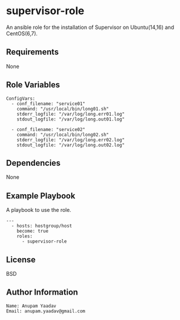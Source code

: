 supervisor-role
===============

An ansible role for the installation of Supervisor on Ubuntu(14,16) and CentOS(6,7).

Requirements
------------

None

Role Variables
--------------

```
ConfigVars:
  - conf_filename: "service01"
    command: "/usr/local/bin/long01.sh"
    stderr_logfile: "/var/log/long.err01.log"
    stdout_logfile: "/var/log/long.out01.log"

  - conf_filename: "service02"
    command: "/usr/local/bin/long02.sh"
    stderr_logfile: "/var/log/long.err02.log"
    stdout_logfile: "/var/log/long.out02.log"

```

Dependencies
------------

None

Example Playbook
----------------

A playbook to use the role.

```
---
  - hosts: hostgroup/host
    become: true
    roles: 
      - supervisor-role
```

License
-------

BSD

Author Information
------------------

```
Name: Anupam Yaadav
Email: anupam.yaadav@gmail.com
```
